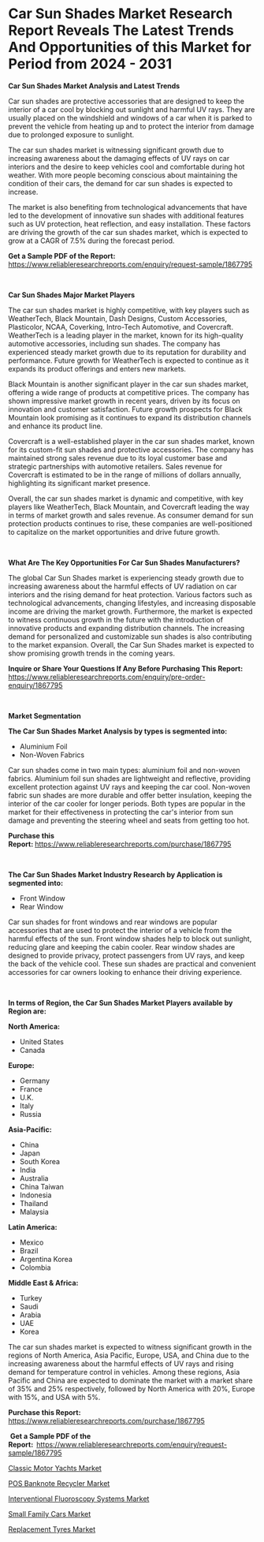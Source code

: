 <p><h1>Car Sun Shades Market Research Report Reveals The Latest Trends And Opportunities of this Market for Period from 2024 - 2031</h1></p><p><strong>Car Sun Shades Market Analysis and Latest Trends</strong></p>
<p><p>Car sun shades are protective accessories that are designed to keep the interior of a car cool by blocking out sunlight and harmful UV rays. They are usually placed on the windshield and windows of a car when it is parked to prevent the vehicle from heating up and to protect the interior from damage due to prolonged exposure to sunlight.</p><p>The car sun shades market is witnessing significant growth due to increasing awareness about the damaging effects of UV rays on car interiors and the desire to keep vehicles cool and comfortable during hot weather. With more people becoming conscious about maintaining the condition of their cars, the demand for car sun shades is expected to increase.</p><p>The market is also benefiting from technological advancements that have led to the development of innovative sun shades with additional features such as UV protection, heat reflection, and easy installation. These factors are driving the growth of the car sun shades market, which is expected to grow at a CAGR of 7.5% during the forecast period.</p></p>
<p><strong>Get a Sample PDF of the Report:&nbsp;</strong> <a href="https://www.reliableresearchreports.com/enquiry/request-sample/1867795">https://www.reliableresearchreports.com/enquiry/request-sample/1867795</a></p>
<p>&nbsp;</p>
<p><strong>Car Sun Shades Major Market Players</strong></p>
<p><p>The car sun shades market is highly competitive, with key players such as WeatherTech, Black Mountain, Dash Designs, Custom Accessories, Plasticolor, NCAA, Coverking, Intro-Tech Automotive, and Covercraft. WeatherTech is a leading player in the market, known for its high-quality automotive accessories, including sun shades. The company has experienced steady market growth due to its reputation for durability and performance. Future growth for WeatherTech is expected to continue as it expands its product offerings and enters new markets.</p><p>Black Mountain is another significant player in the car sun shades market, offering a wide range of products at competitive prices. The company has shown impressive market growth in recent years, driven by its focus on innovation and customer satisfaction. Future growth prospects for Black Mountain look promising as it continues to expand its distribution channels and enhance its product line.</p><p>Covercraft is a well-established player in the car sun shades market, known for its custom-fit sun shades and protective accessories. The company has maintained strong sales revenue due to its loyal customer base and strategic partnerships with automotive retailers. Sales revenue for Covercraft is estimated to be in the range of millions of dollars annually, highlighting its significant market presence.</p><p>Overall, the car sun shades market is dynamic and competitive, with key players like WeatherTech, Black Mountain, and Covercraft leading the way in terms of market growth and sales revenue. As consumer demand for sun protection products continues to rise, these companies are well-positioned to capitalize on the market opportunities and drive future growth.</p></p>
<p>&nbsp;</p>
<p><strong>What Are The Key Opportunities For Car Sun Shades Manufacturers?</strong></p>
<p><p>The global Car Sun Shades market is experiencing steady growth due to increasing awareness about the harmful effects of UV radiation on car interiors and the rising demand for heat protection. Various factors such as technological advancements, changing lifestyles, and increasing disposable income are driving the market growth. Furthermore, the market is expected to witness continuous growth in the future with the introduction of innovative products and expanding distribution channels. The increasing demand for personalized and customizable sun shades is also contributing to the market expansion. Overall, the Car Sun Shades market is expected to show promising growth trends in the coming years.</p></p>
<p><strong>Inquire or Share Your Questions If Any Before Purchasing This Report:</strong> <a href="https://www.reliableresearchreports.com/enquiry/pre-order-enquiry/1867795">https://www.reliableresearchreports.com/enquiry/pre-order-enquiry/1867795</a></p>
<p>&nbsp;</p>
<p><strong>Market Segmentation</strong></p>
<p><strong>The Car Sun Shades Market Analysis by types is segmented into:</strong></p>
<p><ul><li>Aluminium Foil</li><li>Non-Woven Fabrics</li></ul></p>
<p><p>Car sun shades come in two main types: aluminium foil and non-woven fabrics. Aluminium foil sun shades are lightweight and reflective, providing excellent protection against UV rays and keeping the car cool. Non-woven fabric sun shades are more durable and offer better insulation, keeping the interior of the car cooler for longer periods. Both types are popular in the market for their effectiveness in protecting the car's interior from sun damage and preventing the steering wheel and seats from getting too hot.</p></p>
<p><strong>Purchase this Report:&nbsp;</strong><a href="https://www.reliableresearchreports.com/purchase/1867795">https://www.reliableresearchreports.com/purchase/1867795</a></p>
<p>&nbsp;</p>
<p><strong>The Car Sun Shades Market Industry Research by Application is segmented into:</strong></p>
<p><ul><li>Front Window</li><li>Rear Window</li></ul></p>
<p><p>Car sun shades for front windows and rear windows are popular accessories that are used to protect the interior of a vehicle from the harmful effects of the sun. Front window shades help to block out sunlight, reducing glare and keeping the cabin cooler. Rear window shades are designed to provide privacy, protect passengers from UV rays, and keep the back of the vehicle cool. These sun shades are practical and convenient accessories for car owners looking to enhance their driving experience.</p></p>
<p>&nbsp;</p>
<p><strong>In terms of Region, the Car Sun Shades Market Players available by Region are:</strong></p>
<p>
    <p> <strong> North America: </strong>
        <ul>
            <li>United States</li>
            <li>Canada</li>
        </ul>
        </p> 
    <p> <strong> Europe: </strong>
        <ul>
            <li>Germany</li>
            <li>France</li>
            <li>U.K.</li>
            <li>Italy</li>
            <li>Russia</li>
        </ul>
        </p> 
    <p> <strong> Asia-Pacific: </strong>
        <ul>
            <li>China</li>
            <li>Japan</li>
            <li>South Korea</li>
            <li>India</li>
            <li>Australia</li>
            <li>China Taiwan</li>
            <li>Indonesia</li>
            <li>Thailand</li>
            <li>Malaysia</li>
        </ul>
        </p> 
    <p> <strong> Latin America: </strong>
        <ul>
            <li>Mexico</li>
            <li>Brazil</li>
            <li>Argentina Korea</li>
            <li>Colombia</li>
        </ul>
        </p> 
    <p> <strong> Middle East & Africa: </strong>
        <ul>
            <li>Turkey</li>
            <li>Saudi</li>
            <li>Arabia</li>
            <li>UAE</li>
            <li>Korea</li>
        </ul>
    </p>
    </p>
<p><p>The car sun shades market is expected to witness significant growth in the regions of North America, Asia Pacific, Europe, USA, and China due to the increasing awareness about the harmful effects of UV rays and rising demand for temperature control in vehicles. Among these regions, Asia Pacific and China are expected to dominate the market with a market share of 35% and 25% respectively, followed by North America with 20%, Europe with 15%, and USA with 5%.</p></p>
<p><strong>Purchase this Report: </strong><a href="https://www.reliableresearchreports.com/purchase/1867795">https://www.reliableresearchreports.com/purchase/1867795</a></p>
<p>&nbsp;<strong>Get a Sample PDF of the Report:&nbsp;&nbsp;</strong><a href="https://www.reliableresearchreports.com/enquiry/request-sample/1867795">https://www.reliableresearchreports.com/enquiry/request-sample/1867795</a></p>
<p><strong></strong></p>
<p><p><a href="https://github.com/mbisetmhermsr/Market-Research-Report-List-1/blob/main/classic-motor-yachts-market.md">Classic Motor Yachts Market</a></p><p><a href="https://view.publitas.com/reportprime-1/pos-banknote-recycler-market-research-report-provides-thorough-industry-overview-which-offers-an-in-depth-analysis-of-product-trends-and-new-market-divisions/">POS Banknote Recycler Market</a></p><p><a href="https://issuu.com/reportprime-2/docs/interventional-fluoroscopy-systems-market-size-203">Interventional Fluoroscopy Systems Market</a></p><p><a href="https://github.com/zjyglelu/Market-Research-Report-List-1/blob/main/small-family-cars-market.md">Small Family Cars Market</a></p><p><a href="https://gratis-rainforest-2ca.notion.site/Replacement-Tyres-Market-Size-and-Growth-Market-Segmentation-Regional-and-Country-Breakdowns-and--01eaff8594294c3cbb5ce8e17ca382cb">Replacement Tyres Market</a></p></p>